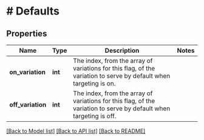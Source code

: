 # # Defaults

## Properties

Name | Type | Description | Notes
------------ | ------------- | ------------- | -------------
**on_variation** | **int** | The index, from the array of variations for this flag, of the variation to serve by default when targeting is on. |
**off_variation** | **int** | The index, from the array of variations for this flag, of the variation to serve by default when targeting is off. |

[[Back to Model list]](../../README.md#models) [[Back to API list]](../../README.md#endpoints) [[Back to README]](../../README.md)
